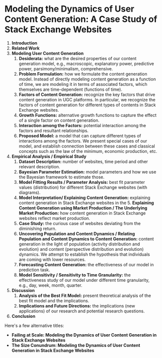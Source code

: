 # Modeling the Dynamics of User Content Generation: A Case Study of Stack Exchange Websites

1. **Introduction**
2. **Related Work**
3. **Modeling User Content Generation**
   1. **Desiderata:** what are the desired properties of our content generation model, e.g., macroscopic, explanatory power, predictive power, parsimony/minimalism, comprehensive.
   2. **Problem Formulation:** how we formulate the content generation model. Instead of directly modeling content generation as a function of time, we are modeling it in terms of associated factors, which themselves are time-dependent (functions of time).
   3. **Factors of Content Generation:** recognize the key factors that drive content generation in UGC platforms. In particular, we recognize the factors of content generation for different types of contents in Stack Exchange websites. 
   4. **Growth Functions:** alternative growth functions to capture the effect of a single factor on content generation. 
   5. **Interaction among the Factors:** potential interaction among the factors and resultant relationships. 
   6. **Proposed Model:** a model that can capture different types of  interactions among the factors. We present special cases of our model, and establish connection between these cases and classical concepts such as the law of the minimum, economic production, etc.
4. **Empirical Analysis / Empirical Study**
   1. **Dataset Description:** number of websites, time period and other relevant description.
   2. **Bayesian Parameter Estimation:** model parameters and how we use the Bayesian framework to estimate those.
   3. **Model Fitting Results / Parameter Analysis:** best fit parameter values (distribution)  for different Stack Exchange websites (with diagrams).
   4. **Model Interpretation/ Explaining Content Generation:** explaining content generation in Stack Exchange websites in the    5. **Explaining Content Generation using Market Production / The Underlying Market Production:** how content generation in Stack Exchange websites reflect market production.
   6. **Case Study:** the curious case of websites deviating from the diminishing return.
   7. **Uncovering Population and Content Dynamics / Relating Population and Content Dynamics to Content Generation:** content generation in the light of population (activity distribution and evolution) and content (perspective distribution and evolution) dynamics. We attempt to establish the hypothesis that individuals are coming with lower resources.
   8. **Forecasting Content Generation:** the effectiveness of our model in prediction task.
   9. **Model Sensitivity / Sensitivity to Time Granularity:** the effectiveness study of our model under different time granularity, e.g., day, week, month, quarter.
5. **Discussion**
   1. **Analysis of the Best Fit Model:** present theoretical analysis of the best fit model and the implications.
   2. **Implications and Future Directions:** the implications (new applications) of our research and potential research questions. 
6. **Conclusion**

Here's a few alternative titles:
- **Failing at Scale: Modeling the Dynamics of User Content Generation in Stack Exchange Websites**
- **The Size Conundrum: Modeling the Dynamics of User Content Generation in Stack Exchange Websites**
